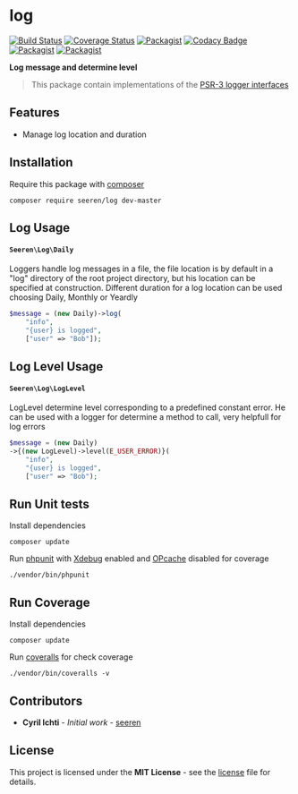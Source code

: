 # log
[![Build Status](https://travis-ci.org/seeren/log.svg?branch=master)](https://travis-ci.org/seeren/log) [![Coverage Status](https://coveralls.io/repos/github/seeren/log/badge.svg?branch=master)](https://coveralls.io/github/seeren/log?branch=master) [![Packagist](https://img.shields.io/packagist/dt/seeren/log.svg)](https://packagist.org/packages/seeren/log/stats) [![Codacy Badge](https://api.codacy.com/project/badge/Grade/79594fda319241f787ac5342cb0a1836)](https://www.codacy.com/app/seeren/log?utm_source=github.com&amp;utm_medium=referral&amp;utm_content=seeren/log&amp;utm_campaign=Badge_Grade) [![Packagist](https://img.shields.io/packagist/v/seeren/log.svg)](https://packagist.org/packages/seeren/log) [![Packagist](https://img.shields.io/packagist/l/seeren/log.svg)](LICENSE)

**Log message and determine level**
> This package contain implementations of the [PSR-3 logger interfaces](https://github.com/php-fig/fig-standards/blob/master/accepted/PSR-3-logger-interface.md)

## Features
* Manage log location and  duration

## Installation
Require this package with [composer](https://getcomposer.org/)
```
composer require seeren/log dev-master
```

## Log Usage

#### `Seeren\Log\Daily`
Loggers handle log messages in a file, the file location is by default in a "log" directory of the root project directory, but his location can be specified at construction.  Different duration for a log location can be used choosing Daily, Monthly or Yeardly

```php
$message = (new Daily)->log(
    "info",
    "{user} is logged",
    ["user" => "Bob"]);
```

## Log Level Usage

#### `Seeren\Log\LogLevel`
LogLevel determine level corresponding to a predefined constant error. He can be used with a logger for determine a method to call, very helpfull for log errors
```php
$message = (new Daily)
->{(new LogLevel)->level(E_USER_ERROR)}(
    "info",
    "{user} is logged",
    ["user" => "Bob");
```

## Run Unit tests
Install dependencies
```
composer update
```
Run [phpunit](https://phpunit.de/) with [Xdebug](https://xdebug.org/) enabled and [OPcache](http://php.net/manual/fr/book.opcache.php) disabled for coverage
```
./vendor/bin/phpunit
```
## Run Coverage
Install dependencies
```
composer update
```
Run [coveralls](https://coveralls.io/) for check coverage
```
./vendor/bin/coveralls -v
```

##  Contributors
* **Cyril Ichti** - *Initial work* - [seeren](https://github.com/seeren)

## License
This project is licensed under the **MIT License** - see the [license](LICENSE) file for details.